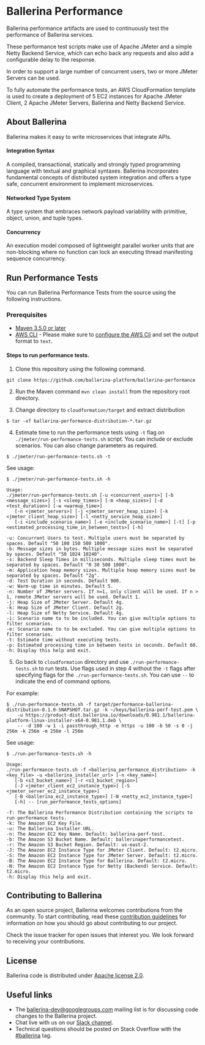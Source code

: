 # Ballerina Performance

Ballerina performance artifacts are used to continuously test the performance of Ballerina services.

These performance test scripts make use of Apache JMeter and a simple Netty Backend Service, which can echo back any 
requests and also add a configurable delay to the response.

In order to support a large number of concurrent users, two or more JMeter Servers can be used.

To fully automate the performance tests, an AWS CloudFormation template is used to create a deployment of 5 EC2 
instances for Apache JMeter Client, 2 Apache JMeter Servers, Ballerina and Netty Backend Service.

## About Ballerina

Ballerina makes it easy to write microservices that integrate APIs.

#### Integration Syntax
A compiled, transactional, statically and strongly typed programming language with textual and graphical syntaxes. Ballerina incorporates fundamental concepts of distributed system integration and offers a type safe, concurrent environment to implement microservices.

#### Networked Type System
A type system that embraces network payload variability with primitive, object, union, and tuple types.

#### Concurrency
An execution model composed of lightweight parallel worker units that are non-blocking where no function can lock an executing thread manifesting sequence concurrency.

## Run Performance Tests

You can run Ballerina Performance Tests from the source using the following instructions.

### Prerequisites

* [Maven 3.5.0 or later](https://maven.apache.org/download.cgi)
* [AWS CLI](https://aws.amazon.com/cli/) - Please make sure to [configure the AWS Cli](https://docs.aws.amazon.com/cli/latest/userguide/cli-chap-getting-started.html)
and set the output format to `text`.

#### Steps to run performance tests.

1. Clone this repository using the following command.

```
git clone https://github.com/ballerina-platform/ballerina-performance
```

2. Run the Maven command ``mvn clean install`` from the repository root directory.

3. Change directory to `cloudformation/target` and extract distribution

```
$ tar -xf ballerina-performance-distribution-*.tar.gz
```

4. Estimate time to run the performance tests using `-t` flag on `./jmeter/run-performance-tests.sh` script. 
You can include or exclude scenarios. You can also change parameters as required.

```
$ ./jmeter/run-performance-tests.sh -t
```
    
See usage:

```console
$ ./jmeter/run-performance-tests.sh -h

Usage: 
./jmeter/run-performance-tests.sh [-u <concurrent_users>] [-b <message_sizes>] [-s <sleep_times>] [-m <heap_sizes>] [-d <test_duration>] [-w <warmup_time>]
   [-n <jmeter_servers>] [-j <jmeter_server_heap_size>] [-k <jmeter_client_heap_size>] [-l <netty_service_heap_size>]
   [-i <include_scenario_name>] [-e <include_scenario_name>] [-t] [-p <estimated_processing_time_in_between_tests>] [-h]

-u: Concurrent Users to test. Multiple users must be separated by spaces. Default "50 100 150 500 1000".
-b: Message sizes in bytes. Multiple message sizes must be separated by spaces. Default "50 1024 10240".
-s: Backend Sleep Times in milliseconds. Multiple sleep times must be separated by spaces. Default "0 30 500 1000".
-m: Application heap memory sizes. Multiple heap memory sizes must be separated by spaces. Default "2g".
-d: Test Duration in seconds. Default 900.
-w: Warm-up time in minutes. Default 5.
-n: Number of JMeter servers. If n=1, only client will be used. If n > 1, remote JMeter servers will be used. Default 1.
-j: Heap Size of JMeter Server. Default 4g.
-k: Heap Size of JMeter Client. Default 2g.
-l: Heap Size of Netty Service. Default 4g.
-i: Scenario name to to be included. You can give multiple options to filter scenarios.
-e: Scenario name to to be excluded. You can give multiple options to filter scenarios.
-t: Estimate time without executing tests.
-p: Estimated processing time in between tests in seconds. Default 60.
-h: Display this help and exit.
```

5. Go back to `cloudformation` directory and use `./run-performance-tests.sh` to run tests. 
Use flags used in step 4 without the `-t` flags after specifying flags for the `./run-performance-tests.sh`.
You can use `--` to indicate the end of command options.  

For example:

```console
$ ./run-performance-tests.sh -f target/performance-ballerina-distribution-0.1.0-SNAPSHOT.tar.gz -k ~/keys/ballerina-perf-test.pem \
    -u https://product-dist.ballerina.io/downloads/0.981.1/ballerina-platform-linux-installer-x64-0.981.1.deb \
    -- -d 180 -w 1 -i passthrough_http -e https -u 100 -b 50 -s 0 -j 256m -k 256m -m 256m -l 256m
```

See usage:

```console
$ ./run-performance-tests.sh -h

Usage: 
./run-performance-tests.sh -f <ballerina_performance_distribution> -k <key_file> -u <ballerina_installer_url> [-n <key_name>]
   [-b <s3_bucket_name>] [-r <s3_bucket_region>]
   [-J <jmeter_client_ec2_instance_type>] [-S <jmeter_server_ec2_instance_type>]
   [-B <ballerina_ec2_instance_type>] [-N <netty_ec2_instance_type>]
   [-h] -- [run_performance_tests_options]

-f: The Ballerina Performance Distribution containing the scripts to run performance tests.
-k: The Amazon EC2 Key File.
-u: The Ballerina Installer URL.
-n: The Amazon EC2 Key Name. Default: ballerina-perf-test.
-b: The Amazon S3 Bucket Name. Default: ballerinaperformancetest.
-r: The Amazon S3 Bucket Region. Default: us-east-2.
-J: The Amazon EC2 Instance Type for JMeter Client. Default: t2.micro.
-S: The Amazon EC2 Instance Type for JMeter Server. Default: t2.micro.
-B: The Amazon EC2 Instance Type for Ballerina. Default: t2.micro.
-N: The Amazon EC2 Instance Type for Netty (Backend) Service. Default: t2.micro.
-h: Display this help and exit.
```

## Contributing to Ballerina

As an open source project, Ballerina welcomes contributions from the community. To start contributing, read these [contribution guidelines](https://github.com/ballerina-platform/ballerina-lang/blob/master/CONTRIBUTING.md) for information on how you should go about contributing to our project.

Check the issue tracker for open issues that interest you. We look forward to receiving your contributions.

## License

Ballerina code is distributed under [Apache license 2.0](https://github.com/ballerina-platform/ballerina-lang/blob/master/LICENSE).

## Useful links

* The ballerina-dev@googlegroups.com mailing list is for discussing code changes to the Ballerina project.
* Chat live with us on our [Slack channel](https://ballerina-platform.slack.com/).
* Technical questions should be posted on Stack Overflow with the [#ballerina](https://stackoverflow.com/questions/tagged/ballerina) tag.
